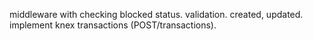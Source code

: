 middleware with checking blocked status.
validation.
created, updated.
implement knex transactions (POST/transactions).